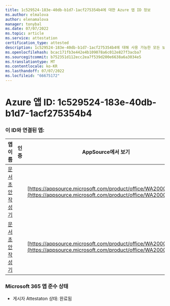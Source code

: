 ```yaml
---
title: 1c529524-183e-40db-b1d7-1acf275354b4에 대한 Azure 앱 ID 정보
ms.author: elmalova
author: elenamalova
manager: tonybal
ms.date: 07/07/2022
ms.topic: article
ms.service: attestation
certification_type: attested
description: 1c529524-183e-40db-b1d7-1acf275354b4에 대해 사용 가능한 모든 보안 및 규정 준수 정보입니다.
ms.openlocfilehash: bcac171fb3e442e4b109078a6c012e827f3acba7
ms.sourcegitcommit: b752351d112ecc2ea7f539d200e6638a6a3034e5
ms.translationtype: MT
ms.contentlocale: ko-KR
ms.lasthandoff: 07/07/2022
ms.locfileid: "66675172"
---
```

# <a name="azure-app-id-1c529524-183e-40db-b1d7-1acf275354b4"></a>Azure 앱 ID: 1c529524-183e-40db-b1d7-1acf275354b4


### <a name="apps-associated-with-this-id"></a>이 ID와 연결된 앱:
| **앱 이름** | **인증** | **AppSource에서 보기** |
|--------------|---------------|-----------------------|
| [문서 초안 작성기](../forward/WA200003634.md) |  | [https://appsource.microsoft.com/product/office/WA200003634](https://appsource.microsoft.com/product/office/WA200003634) |
| [문서 초안 작성기](../forward/WA200004059.md) |  | [https://appsource.microsoft.com/product/office/WA200004059](https://appsource.microsoft.com/product/office/WA200004059) |

### <a name="microsoft-365-app-compliance-status"></a>Microsoft 365 앱 준수 상태
- 게시자 Attestaton 상태: 완료됨
